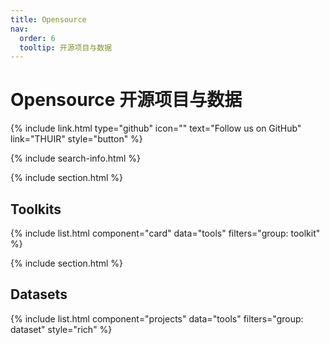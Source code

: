 ```yaml
---
title: Opensource
nav:
  order: 6
  tooltip: 开源项目与数据
---
```


# <i class="fas fa-tools"></i>Opensource 开源项目与数据

{%
  include link.html
  type="github"
  icon=""
  text="Follow us on GitHub"
  link="THUIR"
  style="button"
%}

{% include search-info.html %}

{% include section.html %}

## Toolkits

{% include list.html component="card" data="tools" filters="group: toolkit" %}

{% include section.html %}

## Datasets

{% include list.html component="projects" data="tools" filters="group: dataset" style="rich" %}
